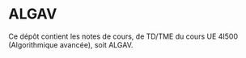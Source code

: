 # ALGAV

Ce dépôt contient les notes de cours, de TD/TME du cours UE 4I500 (Algorithmique avancée), soit ALGAV.